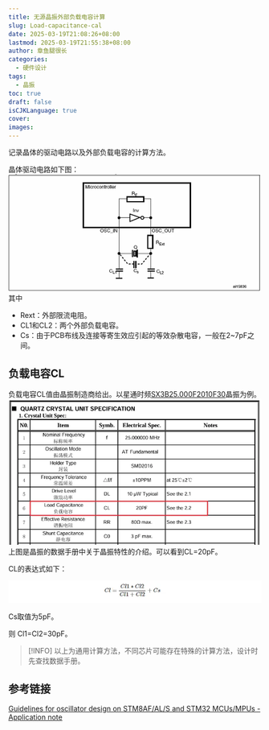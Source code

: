 ```yaml
---
title: 无源晶振外部负载电容计算
slug: Load-capacitance-cal
date: 2025-03-19T21:08:26+08:00
lastmod: 2025-03-19T21:55:38+08:00
author: 章鱼腿很长
categories:
  - 硬件设计
tags:
  - 晶振
toc: true
draft: false
isCJKLanguage: true
cover: 
images:
---
```


记录晶体的驱动电路以及外部负载电容的计算方法。

<!--more-->

晶体驱动电路如下图：
![|700x324](./index-1742389829458.webp)
其中
* Rext：外部限流电阻。
* CL1和CL2：两个外部负载电容。
* Cs：由于PCB布线及连接等寄生效应引起的等效杂散电容，一般在2~7pF之间。

## 负载电容CL
负载电容CL值由晶振制造商给出。以星通时频[SX3B25.000F2010F30](https://item.szlcsc.com/3151500.html?fromZone=s_s__%252225M%2520%25E6%2597%25A0%25E6%25BA%2590%25E6%2599%25B6%25E6%258C%25AF%2522&spm=sc.gb.xh30.zy.n&lcsc_vid=EVJaBVwCQVNfXlwDT1RfUVwDEQRWX1BVT1NcBVQFRlgxVlNSRVJXV1VXRFZeUDsOAxUeFF5JWBYZEEoVDQ0NFAdIFA4DSA%3D%3D)晶振为例。
![|700x403](./index-1742390368679.webp)
上图是晶振的数据手册中关于晶振特性的介绍。可以看到CL=20pF。

CL的表达式如下：

![|700x61](./index-1742392194607.webp)

Cs取值为5pF。

则 Cl1=Cl2=30pF。


> [!INFO]
>以上为通用计算方法，不同芯片可能存在特殊的计算方法，设计时先查找数据手册。

## 参考链接

[Guidelines for oscillator design on STM8AF/AL/S and STM32 MCUs/MPUs - Application note](https://www.st.com/resource/en/application_note/cd00221665-oscillator-design-guide-for-stm8af-al-s-stm32-mcus-and-mpus-stmicroelectronics.pdf)
